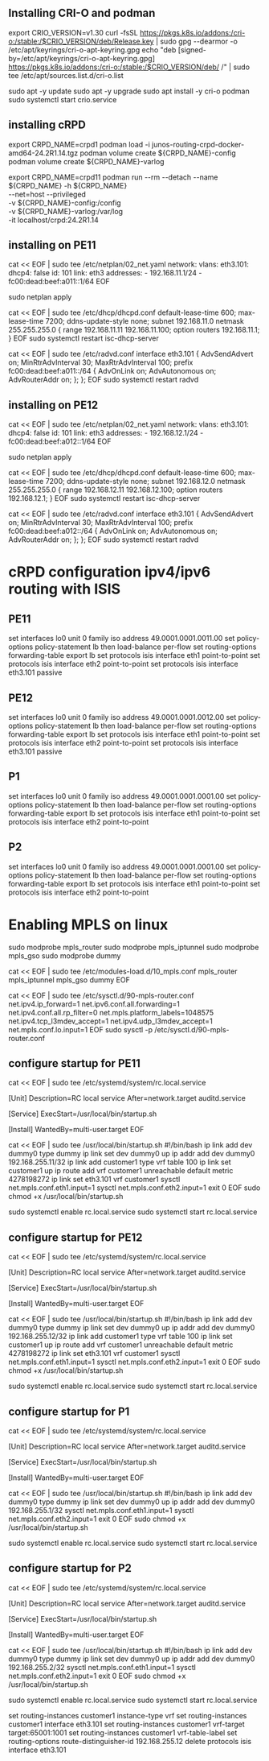 ## Installing CRI-O and podman

export CRIO_VERSION=v1.30
curl -fsSL https://pkgs.k8s.io/addons:/cri-o:/stable:/$CRIO_VERSION/deb/Release.key | sudo gpg --dearmor -o /etc/apt/keyrings/cri-o-apt-keyring.gpg
echo "deb [signed-by=/etc/apt/keyrings/cri-o-apt-keyring.gpg] https://pkgs.k8s.io/addons:/cri-o:/stable:/$CRIO_VERSION/deb/ /" | sudo tee /etc/apt/sources.list.d/cri-o.list

sudo apt -y update
sudo apt -y upgrade
sudo apt install -y cri-o podman
sudo systemctl start crio.service

## installing cRPD

export CRPD_NAME=crpd1
podman load -i junos-routing-crpd-docker-amd64-24.2R1.14.tgz
podman volume create ${CRPD_NAME}-config
podman volume create ${CRPD_NAME}-varlog

export CRPD_NAME=crpd11
podman run --rm --detach --name ${CRPD_NAME} -h ${CRPD_NAME} \
       --net=host --privileged \
       -v ${CRPD_NAME}-config:/config \
       -v ${CRPD_NAME}-varlog:/var/log \
       -it localhost/crpd:24.2R1.14

## installing on PE11

cat << EOF | sudo tee /etc/netplan/02_net.yaml
network:
  vlans:
    eth3.101:
      dhcp4: false
      id: 101
      link: eth3
      addresses:
        - 192.168.11.1/24
        - fc00:dead:beef:a011::1/64 
EOF

sudo netplan apply

cat << EOF | sudo tee /etc/dhcp/dhcpd.conf
default-lease-time 600;
max-lease-time 7200;
ddns-update-style none;
subnet 192.168.11.0 netmask 255.255.255.0 {
 range 192.168.11.11 192.168.11.100;
 option routers 192.168.11.1;
}
EOF
sudo systemctl restart isc-dhcp-server 

cat << EOF | sudo tee /etc/radvd.conf
interface eth3.101
{
	AdvSendAdvert on;
	MinRtrAdvInterval 30;
	MaxRtrAdvInterval 100;
	prefix fc00:dead:beef:a011::/64
	{
		AdvOnLink on;
		AdvAutonomous on;
		AdvRouterAddr on;
	};
};
EOF
sudo systemctl restart radvd


## installing on PE12

cat << EOF | sudo tee /etc/netplan/02_net.yaml
network:
  vlans:
    eth3.101:
      dhcp4: false
      id: 101
      link: eth3
      addresses:
        - 192.168.12.1/24
        - fc00:dead:beef:a012::1/64 
EOF

sudo netplan apply

cat << EOF | sudo tee /etc/dhcp/dhcpd.conf
default-lease-time 600;
max-lease-time 7200;
ddns-update-style none;
subnet 192.168.12.0 netmask 255.255.255.0 {
 range 192.168.12.11 192.168.12.100;
 option routers 192.168.12.1;
}
EOF
sudo systemctl restart isc-dhcp-server 

cat << EOF | sudo tee /etc/radvd.conf
interface eth3.101
{
	AdvSendAdvert on;
	MinRtrAdvInterval 30;
	MaxRtrAdvInterval 100;
	prefix fc00:dead:beef:a012::/64
	{
		AdvOnLink on;
		AdvAutonomous on;
		AdvRouterAddr on;
	};
};
EOF
sudo systemctl restart radvd



# cRPD configuration ipv4/ipv6 routing with ISIS

## PE11
set interfaces lo0 unit 0 family iso address 49.0001.0001.0011.00
set policy-options policy-statement lb then load-balance per-flow
set routing-options forwarding-table export lb
set protocols isis interface eth1 point-to-point
set protocols isis interface eth2 point-to-point
set protocols isis interface eth3.101 passive

## PE12
set interfaces lo0 unit 0 family iso address 49.0001.0001.0012.00
set policy-options policy-statement lb then load-balance per-flow
set routing-options forwarding-table export lb
set protocols isis interface eth1 point-to-point
set protocols isis interface eth2 point-to-point
set protocols isis interface eth3.101 passive

## P1
set interfaces lo0 unit 0 family iso address 49.0001.0001.0001.00
set policy-options policy-statement lb then load-balance per-flow
set routing-options forwarding-table export lb
set protocols isis interface eth1 point-to-point
set protocols isis interface eth2 point-to-point

## P2
set interfaces lo0 unit 0 family iso address 49.0001.0001.0001.00
set policy-options policy-statement lb then load-balance per-flow
set routing-options forwarding-table export lb
set protocols isis interface eth1 point-to-point
set protocols isis interface eth2 point-to-point


# Enabling MPLS on linux

sudo modprobe mpls_router
sudo modprobe mpls_iptunnel
sudo modprobe mpls_gso
sudo modprobe dummy

cat << EOF | sudo tee /etc/modules-load.d/10_mpls.conf
mpls_router
mpls_iptunnel
mpls_gso
dummy
EOF

cat << EOF | sudo tee /etc/sysctl.d/90-mpls-router.conf
net.ipv4.ip_forward=1
net.ipv6.conf.all.forwarding=1
net.ipv4.conf.all.rp_filter=0
net.mpls.platform_labels=1048575
net.ipv4.tcp_l3mdev_accept=1
net.ipv4.udp_l3mdev_accept=1
net.mpls.conf.lo.input=1
EOF
sudo sysctl -p /etc/sysctl.d/90-mpls-router.conf


## configure startup for PE11

cat << EOF | sudo tee /etc/systemd/system/rc.local.service

[Unit]
Description=RC local service
After=network.target auditd.service

[Service]
ExecStart=/usr/local/bin/startup.sh

[Install]
WantedBy=multi-user.target
EOF

cat << EOF | sudo tee /usr/local/bin/startup.sh
#!/bin/bash
ip link add dev dummy0 type dummy
ip link set dev dummy0 up
ip addr add dev dummy0 192.168.255.11/32
ip link add customer1 type vrf table 100
ip link set customer1 up
ip route add vrf customer1 unreachable default metric 4278198272
ip link set eth3.101 vrf customer1
sysctl net.mpls.conf.eth1.input=1
sysctl net.mpls.conf.eth2.input=1
exit 0
EOF
sudo chmod +x /usr/local/bin/startup.sh

sudo systemctl enable rc.local.service
sudo systemctl start rc.local.service


## configure startup for PE12

cat << EOF | sudo tee /etc/systemd/system/rc.local.service

[Unit]
Description=RC local service
After=network.target auditd.service

[Service]
ExecStart=/usr/local/bin/startup.sh

[Install]
WantedBy=multi-user.target
EOF

cat << EOF | sudo tee /usr/local/bin/startup.sh
#!/bin/bash
ip link add dev dummy0 type dummy
ip link set dev dummy0 up
ip addr add dev dummy0 192.168.255.12/32
ip link add customer1 type vrf table 100
ip link set customer1 up
ip route add vrf customer1 unreachable default metric 4278198272
ip link set eth3.101 vrf customer1
sysctl net.mpls.conf.eth1.input=1
sysctl net.mpls.conf.eth2.input=1
exit 0
EOF
sudo chmod +x /usr/local/bin/startup.sh

sudo systemctl enable rc.local.service
sudo systemctl start rc.local.service


## configure startup for P1

cat << EOF | sudo tee /etc/systemd/system/rc.local.service

[Unit]
Description=RC local service
After=network.target auditd.service

[Service]
ExecStart=/usr/local/bin/startup.sh

[Install]
WantedBy=multi-user.target
EOF

cat << EOF | sudo tee /usr/local/bin/startup.sh
#!/bin/bash
ip link add dev dummy0 type dummy
ip link set dev dummy0 up
ip addr add dev dummy0 192.168.255.1/32
sysctl net.mpls.conf.eth1.input=1
sysctl net.mpls.conf.eth2.input=1
exit 0
EOF
sudo chmod +x /usr/local/bin/startup.sh

sudo systemctl enable rc.local.service
sudo systemctl start rc.local.service



## configure startup for P2

cat << EOF | sudo tee /etc/systemd/system/rc.local.service

[Unit]
Description=RC local service
After=network.target auditd.service

[Service]
ExecStart=/usr/local/bin/startup.sh

[Install]
WantedBy=multi-user.target
EOF

cat << EOF | sudo tee /usr/local/bin/startup.sh
#!/bin/bash
ip link add dev dummy0 type dummy
ip link set dev dummy0 up
ip addr add dev dummy0 192.168.255.2/32
sysctl net.mpls.conf.eth1.input=1
sysctl net.mpls.conf.eth2.input=1
exit 0
EOF
sudo chmod +x /usr/local/bin/startup.sh

sudo systemctl enable rc.local.service
sudo systemctl start rc.local.service



set routing-instances customer1 instance-type vrf
set routing-instances customer1 interface eth3.101
set routing-instances customer1 vrf-target target:65001:1001
set routing-instances customer1 vrf-table-label
set routing-options route-distinguisher-id 192.168.255.12
delete protocols isis interface eth3.101



